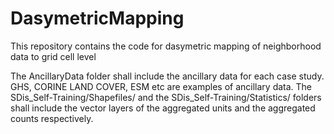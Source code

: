 # DasymetricMapping
This repository contains the code for dasymetric mapping of neighborhood data to grid cell level

The AncillaryData folder shall include the ancillary data for each case study. GHS, CORINE LAND COVER, ESM etc are examples of ancillary data. 
The SDis_Self-Training/Shapefiles/ and the SDis_Self-Training/Statistics/ folders shall include the vector layers of the aggregated units and the aggregated counts respectively. 
